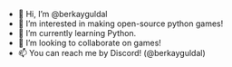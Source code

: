 - 👋 Hi, I’m @berkayguldal
- 👀 I’m interested in making open-source python games!
- 🌱 I’m currently learning Python.
- 💞️ I’m looking to collaborate on games!
- 📫 You can reach me  by Discord! (@berkayguldal)
